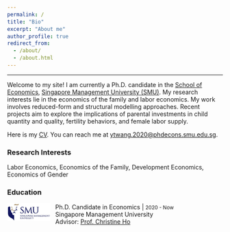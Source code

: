 ```yaml
---
permalink: /
title: "Bio"
excerpt: "About me"
author_profile: true
redirect_from: 
  - /about/
  - /about.html
---
```


<!---  **<span style="color: #006692;"> Welcome to my site!</span>** --->
<!--- ------ --->
<!---##  Welcome to my site! --->


------
Welcome to my site! I am currently a Ph.D. candidate in the [School of Economics](https://economics.smu.edu.sg/), [Singapore Management University (SMU)](https://www.smu.edu.sg/). My research interests lie in the economics of the family and labor economics. My work involves reduced-form and structural modelling approaches. Recent projects aim to explore the implications of parental investments in child quantity and quality, fertility behaviors, and female labor supply.

Here is my [CV](../files/CV_Yutao_Wang.pdf). You can reach me at [ytwang.2020@phdecons.smu.edu.sg](mailto:ytwang.2020@phdecons.smu.edu.sg).

<!--- ------ --->
### Research Interests
  <!-- <span style="color: green;">Economics of the Family, Labor Economics</span> -->
  Labor Economics, Economics of the Family, Development Economics, Economics of Gender

### Education

<img align="left" decoding="async" src="../images/smu-logo.jpg" width="20%"> &nbsp;&nbsp;&nbsp;Ph.D. Candidate in Economics | <small>2020 - Now</small>
<br>&nbsp;&nbsp;&nbsp;Singapore Management University
<br>&nbsp;&nbsp;&nbsp;Advisor: [Prof. Christine Ho](https://sites.google.com/site/christineho5/)
  
<!--- ------ 
## Contact Information
  Email: [ytwang.2020@phdecons.smu.edu.sg](mailto:ytwang.2020@phdecons.smu.edu.sg)
--->
